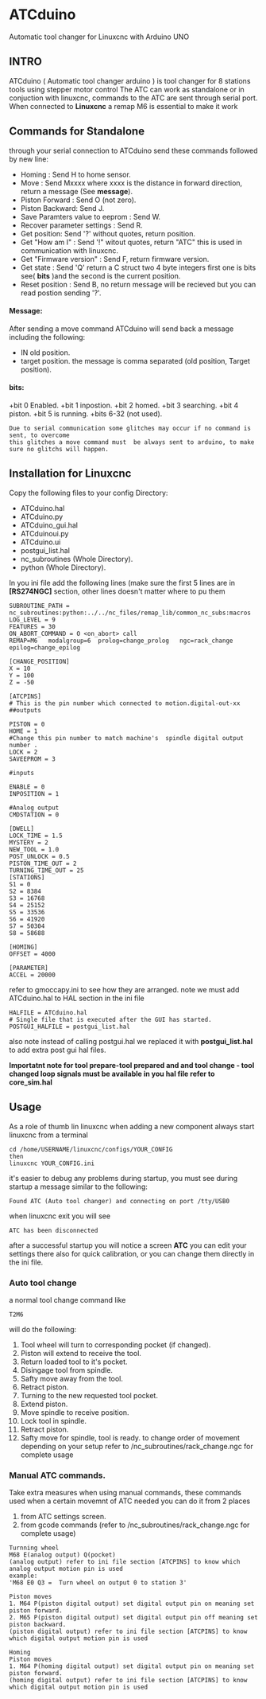 # ATCduino
Automatic tool changer for Linuxcnc with Arduino UNO
## INTRO
ATCduino ( Automatic tool changer arduino ) is tool changer for 8 stations tools using stepper motor control
The ATC can work as standalone or in conjuction with linuxcnc, commands to the ATC are sent through serial port.
When connected to **Linuxcnc** a remap M6 is essential to make it work
## Commands for Standalone 
through your serial connection to ATCduino send these commands followed by new line:
 + Homing : Send H  to home sensor. 
 + Move   : Send Mxxxx where xxxx is the distance in forward direction, return a message (See **message**).
 + Piston Forward : Send O (not zero).
 + Piston Backward: Send J.
 + Save Paramters value to eeprom : Send W.
 + Recover parameter settings : Send R.
 + Get position: Send '?' without quotes, return position.
 + Get "How am I" : Send '!" witout quotes, return "ATC" this is used in communication with linuxcnc.
 + Get "Firmware version" : Send F, return firmware version.
 + Get state : Send 'Q' return a C struct two 4 byte integers first one is bits see( **bits** )and the second is the current position.
 + Reset position : Send B, no return message will be recieved but you can read postion sending '?'.
#### Message:
 After sending a move command ATCduino will send back a message including the following:
 + IN old position.
 + target position.
  the message is comma separated (old position, Target position).
#### bits:
  +bit 0 Enabled.
  +bit 1 inpostion.
  +bit 2 homed.
  +bit 3 searching.
  +bit 4 piston.
  +bit 5 is running.
  +bits 6-32 (not used). 
  
 ```
 Due to serial communication some glitches may occur if no command is sent, to overcome 
 this glitches a move command must  be always sent to arduino, to make sure no glitchs will happen.
 ```
 
## Installation for Linuxcnc
Copy the following files to your config Directory:
+ ATCduino.hal
+ ATCduino.py
+ ATCduino_gui.hal
+ ATCduinoui.py
+ ATCduino.ui
+ postgui_list.hal
+ nc_subroutines (Whole Directory).
+ python (Whole Directory).

In you ini file add the following lines (make sure the first 5 lines are in **[RS274NGC]** section, other lines doesn't matter
where to pu them

```
SUBROUTINE_PATH = nc_subroutines:python:../../nc_files/remap_lib/common_nc_subs:macros
LOG_LEVEL = 9
FEATURES = 30
ON_ABORT_COMMAND = O <on_abort> call
REMAP=M6   modalgroup=6  prolog=change_prolog   ngc=rack_change  epilog=change_epilog

[CHANGE_POSITION]
X = 10
Y = 100
Z = -50

[ATCPINS]
# This is the pin number which connected to motion.digital-out-xx
##outputs

PISTON = 0
HOME = 1
#Change this pin number to match machine's  spindle digital output number .
LOCK = 2
SAVEEPROM = 3

#inputs

ENABLE = 0
INPOSITION = 1

#Analog output
CMDSTATION = 0

[DWELL]
LOCK_TIME = 1.5
MYSTERY = 2
NEW_TOOL = 1.0
POST_UNLOCK = 0.5
PISTON_TIME_OUT = 2
TURNING_TIME_OUT = 25
[STATIONS]
S1 = 0
S2 = 8384
S3 = 16768
S4 = 25152
S5 = 33536
S6 = 41920
S7 = 50304
S8 = 58688

[HOMING]
OFFSET = 4000

[PARAMETER]
ACCEL = 20000
```
refer to gmoccapy.ini to see how they are arranged.
note we must add ATCduino.hal to HAL section in the ini file
```
HALFILE = ATCduino.hal
# Single file that is executed after the GUI has started.
POSTGUI_HALFILE = postgui_list.hal
```
also note instead of calling postgui.hal we replaced it with **postgui_list.hal** to add extra post gui hal files.

**Importatnt note for tool prepare-tool prepared and and tool change - tool changed loop signals
must be available in you hal file refer to core_sim.hal**

## Usage
As a role of thumb lin linuxcnc when adding a new component always start linuxcnc from a terminal 
```
cd /home/USERNAME/linuxcnc/configs/YOUR_CONFIG
then
linuxcnc YOUR_CONFIG.ini
```
it's easier to debug any problems during startup, you must see during startup a message similar to the following:
``` 
Found ATC (Auto tool changer) and connecting on port /tty/USB0 
```
when linuxcnc exit you will see 
```
ATC has been disconnected
```
after a successful startup you will notice a screen **ATC** you can edit your settings there also for quick calibration, or you can change them directly in the ini file.
### Auto tool change
a normal tool change command like
```
T2M6
```
will do the following:
1. Tool wheel will turn to corresponding pocket (if changed).
2. Piston will extend to receive the tool.
3. Return loaded tool to it's pocket.
4. Disingage tool from spindle.
5. Safty move away from the tool.
6. Retract piston.
7. Turning to the new requested tool pocket.
8. Extend piston.
9. Move spindle to receive position.
10. Lock tool in spindle.
11. Retract piston.
12. Safty move for spindle, tool is ready.
to change order of movement depending on your setup refer to /nc_subroutines/rack_change.ngc for complete usage

### Manual ATC commands.
Take extra measures when using manual commands, these commands used when a certain movemnt of ATC needed 
you can do it from 2 places 
1. from ATC settings screen.
2. from gcode commands (refer to /nc_subroutines/rack_change.ngc for complete usage)
```
Turnning wheel
M68 E(analog output) Q(pocket)
(analog output) refer to ini file section [ATCPINS] to know which analog output motion pin is used
example:
'M68 E0 Q3 =  Turn wheel on output 0 to station 3'
```
```
Piston moves
1. M64 P(piston digital output) set digital output pin on meaning set piston forward.
2. M65 P(piston digital output) set digital output pin off meaning set piston backward.
(piston digital output) refer to ini file section [ATCPINS] to know which digital output motion pin is used

```
```
Homing
Piston moves
1. M64 P(homing digital output) set digital output pin on meaning set piston forward.
(homing digital output) refer to ini file section [ATCPINS] to know which digital output motion pin is used
```





